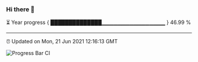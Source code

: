 ### Hi there 👋

⏳ Year progress { ██████████████▁▁▁▁▁▁▁▁▁▁▁▁▁▁▁▁ } 46.99 %

---

⏰ Updated on Mon, 21 Jun 2021 12:16:13 GMT

![Progress Bar CI](https://github.com/liununu/liununu/workflows/Progress%20Bar%20CI/badge.svg)
